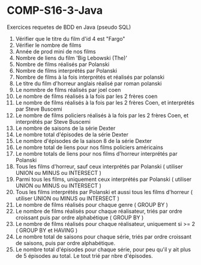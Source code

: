 # COMP-S16-3-Java

Exercices requetes de BDD en Java (pseudo SQL)

1. Vérifier que le titre du film d'id 4 est "Fargo"
2. Vérifier le nombre de films
3. Année de prod mini de nos films
4. Nombre de liens du film 'Big Lebowski (The)'
5. Nombre de films réalisés par Polanski
6. Nombre de films interprétés par Polanski
7. Nombre de films à la fois interprétés et réalisés par polanski
8. Le titre du film d'horreur anglais réalisé par roman polanski
9. Le nomnbre de films réalisés par joel coen
10. Le nombre de films réalisés à la fois par les 2 frères coen
11. Le nombre de films réalisés à la fois par les 2 frères Coen, et interprétés par Steve Buscemi
12. Le nombre de films policiers réalisés à la fois par les 2 frères Coen, et interprétés par Steve Buscemi
13. Le nombre de saisons de la série Dexter
14. Le nombre total d'épisodes de la série Dexter
15. Le nombre d'épisodes de la saison 8 de la série Dexter
16. Le nombre total de liens pour nos films policiers américains
17. Le nombre totals de liens pour nos films d'horreur interprétés par Polanski
18. Tous les films d'horreur, sauf ceux interprétés par Polanski ( utiliser UNION ou MINUS ou INTERSECT )
19. Parmi tous les films, uniquement ceux interprétés par Polanski  ( utiliser UNION ou MINUS ou INTERSECT )
20. Tous les films interprétés par Polanski et aussi tous les films d'horreur ( utiliser UNION ou MINUS ou INTERSECT )
21. Le nombre de films réalisés pour chaque genre ( GROUP BY )
22. Le nombre de films réalisés pour chaque réalisateur, triés par ordre croissant puis par ordre alphabétique ( GROUP BY )
23. Le nombre de films réalisés pour chaque réalisateur, uniquement si >= 2 ( GROUP BY et HAVING )
24. Le nombre total de saisons pour chaque série, triés par ordre croissant de saisons, puis par ordre alphabétique.
25. Le nombre total d'épisodes pour chaque série, pour peu qu'il y ait plus de 5 épisodes au total. Le tout trié par nbre d'épisodes.